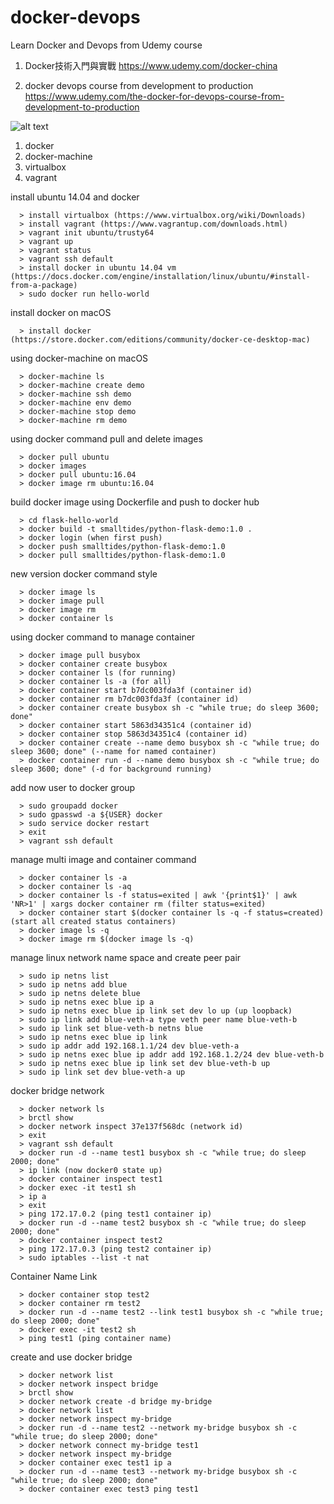 # docker-devops
Learn Docker and Devops from Udemy course

1. Docker技術入門與實戰
   https://www.udemy.com/docker-china

2. docker devops course from development to production
   https://www.udemy.com/the-docker-for-devops-course-from-development-to-production

![alt text](https://github.com/smalltide/docker-devops/blob/master/screenshot.gif "docker-devops")

1. docker
2. docker-machine
3. virtualbox
4. vagrant

install ubuntu 14.04 and docker
```
  > install virtualbox (https://www.virtualbox.org/wiki/Downloads)
  > install vagrant (https://www.vagrantup.com/downloads.html)
  > vagrant init ubuntu/trusty64
  > vagrant up
  > vagrant status
  > vagrant ssh default
  > install docker in ubuntu 14.04 vm (https://docs.docker.com/engine/installation/linux/ubuntu/#install-from-a-package)
  > sudo docker run hello-world
```
install docker on macOS
```
  > install docker (https://store.docker.com/editions/community/docker-ce-desktop-mac)
```
using docker-machine on macOS
```
  > docker-machine ls
  > docker-machine create demo
  > docker-machine ssh demo
  > docker-machine env demo
  > docker-machine stop demo
  > docker-machine rm demo
```
using docker command pull and delete images
```
  > docker pull ubuntu
  > docker images
  > docker pull ubuntu:16.04
  > docker image rm ubuntu:16.04
```
build docker image using Dockerfile and push to docker hub
```
  > cd flask-hello-world
  > docker build -t smalltides/python-flask-demo:1.0 .
  > docker login (when first push)
  > docker push smalltides/python-flask-demo:1.0
  > docker pull smalltides/python-flask-demo:1.0
```
new version docker command style
```
  > docker image ls
  > docker image pull
  > docker image rm
  > docker container ls
```
using docker command to manage container
```
  > docker image pull busybox
  > docker container create busybox
  > docker container ls (for running)
  > docker container ls -a (for all)
  > docker container start b7dc003fda3f (container id)
  > docker container rm b7dc003fda3f (container id)
  > docker container create busybox sh -c "while true; do sleep 3600; done"
  > docker container start 5863d34351c4 (container id)
  > docker container stop 5863d34351c4 (container id)
  > docker container create --name demo busybox sh -c "while true; do sleep 3600; done" (--name for named container)
  > docker container run -d --name demo busybox sh -c "while true; do sleep 3600; done" (-d for background running)
```
add now user to docker group
```
  > sudo groupadd docker
  > sudo gpasswd -a ${USER} docker
  > sudo service docker restart
  > exit
  > vagrant ssh default
```
manage multi image and container command
```
  > docker container ls -a
  > docker container ls -aq
  > docker container ls -f status=exited | awk '{print$1}' | awk 'NR>1' | xargs docker container rm (filter status=exited)
  > docker container start $(docker container ls -q -f status=created) (start all created status containers)
  > docker image ls -q
  > docker image rm $(docker image ls -q)
```
manage linux network name space and create peer pair
```
  > sudo ip netns list
  > sudo ip netns add blue
  > sudo ip netns delete blue
  > sudo ip netns exec blue ip a
  > sudo ip netns exec blue ip link set dev lo up (up loopback)
  > sudo ip link add blue-veth-a type veth peer name blue-veth-b
  > sudo ip link set blue-veth-b netns blue
  > sudo ip netns exec blue ip link
  > sudo ip addr add 192.168.1.1/24 dev blue-veth-a
  > sudo ip netns exec blue ip addr add 192.168.1.2/24 dev blue-veth-b
  > sudo ip netns exec blue ip link set dev blue-veth-b up
  > sudo ip link set dev blue-veth-a up
```
docker bridge network
```
  > docker network ls
  > brctl show
  > docker network inspect 37e137f568dc (network id)
  > exit
  > vagrant ssh default
  > docker run -d --name test1 busybox sh -c "while true; do sleep 2000; done"
  > ip link (now docker0 state up)
  > docker container inspect test1
  > docker exec -it test1 sh
  > ip a
  > exit
  > ping 172.17.0.2 (ping test1 container ip)
  > docker run -d --name test2 busybox sh -c "while true; do sleep 2000; done"
  > docker container inspect test2
  > ping 172.17.0.3 (ping test2 container ip)
  > sudo iptables --list -t nat
```
Container Name Link
```
  > docker container stop test2
  > docker container rm test2
  > docker run -d --name test2 --link test1 busybox sh -c "while true; do sleep 2000; done"
  > docker exec -it test2 sh
  > ping test1 (ping container name)
```
create and use docker bridge
```
  > docker network list
  > docker network inspect bridge
  > brctl show
  > docker network create -d bridge my-bridge
  > docker network list
  > docker network inspect my-bridge
  > docker run -d --name test2 --network my-bridge busybox sh -c "while true; do sleep 2000; done"
  > docker network connect my-bridge test1
  > docker network inspect my-bridge
  > docker container exec test1 ip a
  > docker run -d --name test3 --network my-bridge busybox sh -c "while true; do sleep 2000; done"
  > docker container exec test3 ping test1
```